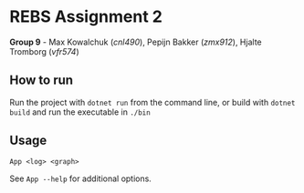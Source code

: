 # REBS Assignment 2

**Group 9** - Max Kowalchuk (*cnl490*), Pepijn Bakker (*zmx912*), Hjalte Tromborg (*vfr574*) 

## How to run
Run the project with `dotnet run` from the command line, or build with `dotnet build` and run the executable in `./bin`

## Usage
```
App <log> <graph>
```
See `App --help` for additional options.
